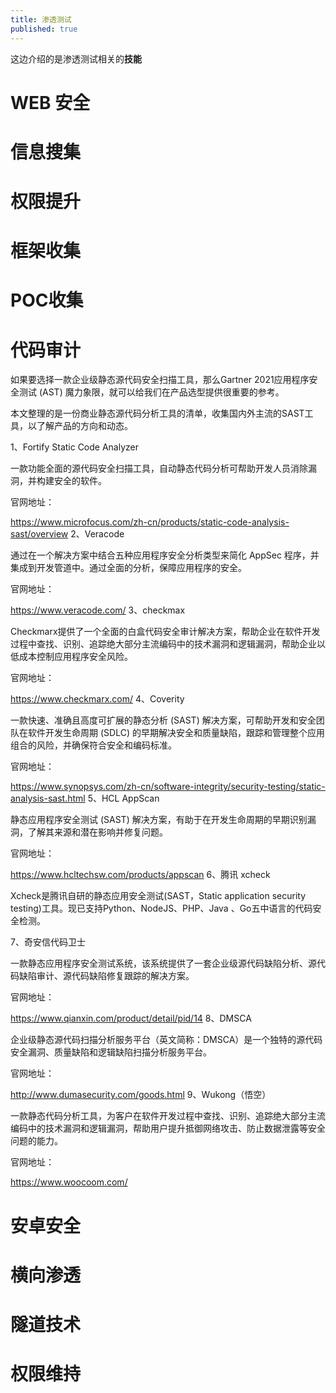 ```yaml
---
title: 渗透测试
published: true
---
```


 这边介绍的是渗透测试相关的**技能**


# [](#header-1)WEB 安全


# [](#header-1)信息搜集


# [](#header-1)权限提升


# [](#header-1)框架收集


# [](#header-1)POC收集


# [](#header-1)代码审计

如果要选择一款企业级静态源代码安全扫描工具，那么Gartner 2021应用程序安全测试 (AST) 魔力象限，就可以给我们在产品选型提供很重要的参考。

本文整理的是一份商业静态源代码分析工具的清单，收集国内外主流的SAST工具，以了解产品的方向和动态。

1、Fortify Static Code Analyzer

一款功能全面的源代码安全扫描工具，自动静态代码分析可帮助开发人员消除漏洞，并构建安全的软件。

官网地址：

https://www.microfocus.com/zh-cn/products/static-code-analysis-sast/overview
2、Veracode

通过在一个解决方案中结合五种应用程序安全分析类型来简化 AppSec 程序，并集成到开发管道中。通过全面的分析，保障应用程序的安全。

官网地址：

https://www.veracode.com/
3、checkmax

Checkmarx提供了一个全面的白盒代码安全审计解决方案，帮助企业在软件开发过程中查找、识别、追踪绝大部分主流编码中的技术漏洞和逻辑漏洞，帮助企业以低成本控制应用程序安全风险。

官网地址：

https://www.checkmarx.com/
4、Coverity

一款快速、准确且高度可扩展的静态分析 (SAST) 解决方案，可帮助开发和安全团队在软件开发生命周期 (SDLC) 的早期解决安全和质量缺陷，跟踪和管理整个应用组合的风险，并确保符合安全和编码标准。

官网地址：

https://www.synopsys.com/zh-cn/software-integrity/security-testing/static-analysis-sast.html
5、HCL AppScan

静态应用程序安全测试 (SAST) 解决方案，有助于在开发生命周期的早期识别漏洞，了解其来源和潜在影响并修复问题。

官网地址：

https://www.hcltechsw.com/products/appscan
6、腾讯 xcheck

Xcheck是腾讯自研的静态应用安全测试(SAST，Static application security testing)工具。现已支持Python、NodeJS、PHP、Java 、Go五中语言的代码安全检测。

7、奇安信代码卫士

一款静态应用程序安全测试系统，该系统提供了一套企业级源代码缺陷分析、源代码缺陷审计、源代码缺陷修复跟踪的解决方案。

官网地址：

https://www.qianxin.com/product/detail/pid/14
8、DMSCA

企业级静态源代码扫描分析服务平台（英文简称：DMSCA）是一个独特的源代码安全漏洞、质量缺陷和逻辑缺陷扫描分析服务平台。

官网地址：

http://www.dumasecurity.com/goods.html
9、Wukong（悟空）

一款静态代码分析工具，为客户在软件开发过程中查找、识别、追踪绝大部分主流编码中的技术漏洞和逻辑漏洞，帮助用户提升抵御网络攻击、防止数据泄露等安全问题的能力。

官网地址：

https://www.woocoom.com/

# [](#header-1)安卓安全


# [](#header-1)横向渗透


# [](#header-1)隧道技术


# [](#header-1)权限维持

